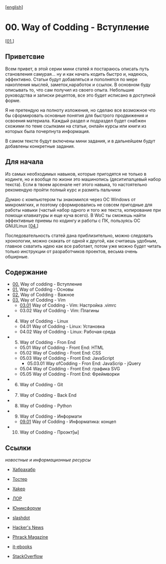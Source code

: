 <!--
File          : README_ru.md

Created       : Fri 10 Jul 2015 18:46:49
Last Modified : Mon 27 Jul 2015 22:57:39
Maintainer    : sharlaran
-->

\[[english](./README.md)\]
# 00. Way of Codding - Вступление #
\[[01.](./src/ru/01.md)\]

## Приветсвие ##
Всем привет, в этой серии мини статей я постараюсь описать путь становления
самурая... ну и как начать кодить быстро и, надеюсь, эффективно.    Статьи будут
добавляться и пополнятся по мере накопления мыслей, заметок,наработок и ссылок.
В основном буду описывать то, что сам получил из своего опыта. Небольшие
руководства и записки рецептов, все это будет исписано в доступной форме.

Я не претендую на полноту изложения, но сделаю все возможное что бы сформировать
основные понятия для быстрого продвижения и освоения материала. Каждый раздел и
подраздел будет снабжен схожими по теме ссылками на статьи, онлайн курсы или
книги из которых была почерпнута информация.

В самом тексте будут включены мини задания, и в дальнейшем будут добавлены
конкретные задания.

## Для начала ##
Из самых необходимых навыков, которые пригодятся не только в кодинге, но и
вообще по жизни это машинопись (дяситипалцевый набор текста). Если в твоем
арсенале нет этого навыка, то настоятельно рекомендую пройти полный курс и
размять пальчики

Думаю с компьютером ты знакомился через ОС Windows от микромягких, и поэтому
сформировались не совсем пригодные для работы навыки (частый набор одного и того
же текста, копирование при помощи клавиатуры и еще куча всего). В WoC ты сможешь
найти эффективные приемы по кодингу и работы с ПК, пользуясь ОС GNU/Linux
\[[04.](./src/ru/04.md)\]

Последовательность статей дана приблизительно, можно следовать хронологии, можно
скакать от одной к другой, как считаешь удобным, главное схватить идею как все
работает, потом уже можно будет читать только инструкции от разработчиков
проектов, весьма очень обширные. 

## Содержание ##
*   [00.](README_ru.md) Way of codding - Вступление
*   [01.](./src/ru/01.md) Way of Codding - Основы
*   [02.](./src/ru/02.md) Way of Codding - Важное
*   [03.](./src/ru/03.md) Way of Codding - Vim 
    *   [03.01](./src/ru/03.01.md) Way of Codding - Vim: Настройка .vimrc
    *   03.02 Way of Codding - Vim: Плагины 
*   04. Way of Codding - Linux
    *   04.01 Way of Codding - Linux: Установка
    *   04.02 Way of Codding - Linux: Рабочая среда
*   05. Way of Codding - Fron End
    *   05.01 Way of Codding - Front End: HTML
    *   05.02 Way of Codding - Front End: CSS
    *   05.03 Way of Codding - Front End: JavaScript
        *   05.03.01 Way ofCodding - Fron End: JavaScrip - jQuery
    *   05.04 Way of Codding - Front End: графика SVG
    *   05.05 Way of Codding - Front End: Фреймворки
*   06. Way of Codding - Git
*   07. Way of Codding - Back End
*   08. Way of Codding - Python
*   09. Way of Codding - Информати
    *   [09.01](./src/ru/09.01.md) Way of Codding - Информатика: концеп
*   10. Way of Codding - Проэкт[ы]  

## Ссылки ##
_новостные и информационные ресурсы_

*   [Хабрахабр](http://habrahabr.ru/ "Новостной сайт")
*   [Тостер](https://toster.ru/ "Вопрос - ответ")
*   [Xakep](https://xakep.ru/ "Информационный журнал")
*   [ЛОР](http://www.linux.org.ru/ "Информационный портал")
*   [Юниксфорум](http://unixforum.org/ "Информационный портал")

*   [slashdot](http://slashdot.org/ "New aggregator")
*   [Hacker's News](https://news.ycombinator.com/ "News aggregator")
*   [Phrack Magazine](http://www.phrack.org/ "Security Magazine")
*   [it-ebooks](http://it-ebooks.info "Free to download IT books")
*   [StackOverflow](https://stackoverflow.com/ "Question & Answert dash board")
